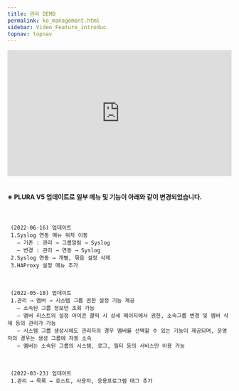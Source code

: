 ```yaml
---
title: 관리 DEMO
permalink: ko_management.html
sidebar: Video_Feature_introduc
topnav: topnav
---
```


<style>.embed-container { position: relative; padding-bottom: 56.25%; height: 0; overflow: hidden; max-width: 100%; } .embed-container iframe, .embed-container object, .embed-container embed { position: absolute; top: 0; left: 0; width: 100%; height: 100%; }</style><div class='embed-container'><iframe src='https://www.youtube.com/embed/UsGFDbWFsVQ' frameborder='0' allowfullscreen></iframe></div>

<br />

#### ※ PLURA V5 업데이트로 일부 메뉴 및 기능이 아래와 같이 변경되었습니다.

<br />

     (2022-06-16) 업데이트
     1.Syslog 연동 메뉴 위치 이동
       – 기존 : 관리 → 그룹알림 → Syslog
       – 변경 : 관리 → 연동 → Syslog
     2.Syslog 연동 → 개별, 묶음 설정 삭제
     3.HAProxy 설정 메뉴 추가

<br />

     (2022-05-18) 업데이트
     1.관리 → 멤버 → 시스템 그룹 권한 설정 기능 제공
       – 소속된 그룹 정보만 조회 가능
       – 멤버 리스트의 설정 아이콘 클릭 시 상세 페이지에서 권한, 소속그룹 변경 및 멤버 삭제 등의 관리가 가능
       – 시스템 그룹 생성시에도 관리자의 경우 멤버를 선택할 수 있는 기능이 제공되며, 운영자의 경우는 생성 그룹에 자동 소속
       – 멤버는 소속된 그룹의 시스템, 로그, 필터 등의 서비스만 이용 가능

<br />

     (2022-03-23) 업데이트
     1.관리 → 목록 → 호스트, 사용자, 응용프로그램 태그 추가

